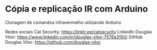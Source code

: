 # Cópia e replicação IR com Arduino

Clonagem de comandos infravermelho utilizando Arduino


Redes sociais Cat Security: https://linktr.ee/catsecurity
LinkedIn Douglas Vitor: https://www.linkedin.com/in/douglas-vitor-7576a3150/
GitHub Douglas Vitor: https://github.com/douglas-vitor